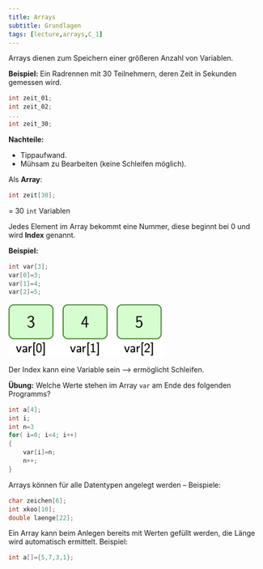 ```yaml
---
title: Arrays
subtitle: Grundlagen
tags: [lecture,arrays,C_1]
---
```


Arrays dienen zum Speichern einer größeren Anzahl von Variablen.

**Beispiel:**
Ein Radrennen mit 30 Teilnehmern, deren Zeit in Sekunden gemessen wird.


```c
int zeit_01;
int zeit_02;
...
int zeit_30;
```

**Nachteile:**

- Tippaufwand.
- Mühsam zu Bearbeiten (keine Schleifen möglich).


Als **Array**:

```c
int zeit[30];
```

= 30 `int` Variablen

Jedes Element im Array bekommt eine Nummer, diese beginnt bei 0 und wird **Index** genannt.

**Beispiel:**

```c
int var[3];
var[0]=3;
var[1]=4;
var[2]=5;
```

<img src="fig/image-20210306154346652.png" alt="image-20210306154346652" style="zoom:33%;" />


Der Index kann eine Variable sein ⟶ ermöglicht Schleifen.

**Übung:** Welche Werte stehen im Array `var` am Ende des folgenden Programms?

```c
int a[4];
int i;
int n=3
for( i=0; i<4; i++)
{
	var[i]=n;
	n++;
}
```

Arrays können für alle Datentypen angelegt werden – Beispiele:

```c
char zeichen[6];
int xkoo[10];
double laenge[22];
```

Ein Array kann beim Anlegen bereits mit Werten gefüllt werden, die Länge wird automatisch ermittelt. Beispiel:

```c
int a[]={5,7,3,1};
```




